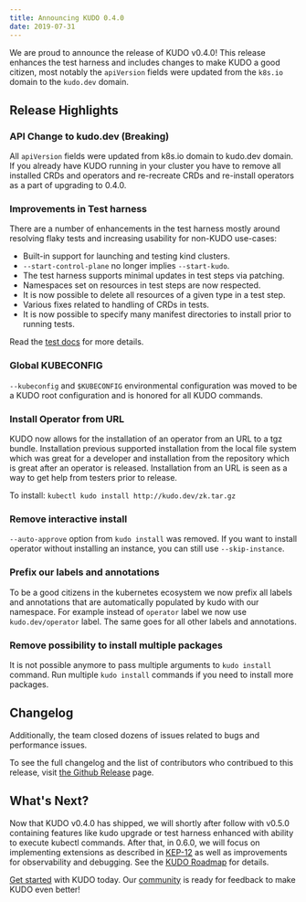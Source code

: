 ```yaml
---
title: Announcing KUDO 0.4.0
date: 2019-07-31
---
```


We are proud to announce the release of KUDO v0.4.0! This release enhances the test harness and includes changes to make KUDO a good citizen, most notably the `apiVersion` fields were updated from the `k8s.io` domain to the `kudo.dev` domain.

## Release Highlights

### API Change to kudo.dev (Breaking)

All `apiVersion` fields were updated from k8s.io domain to kudo.dev domain. If you already have KUDO running in your cluster you have to remove all installed CRDs and operators and re-recreate CRDs and re-install operators as a part of upgrading to 0.4.0.

### Improvements in Test harness

There are a number of enhancements in the test harness mostly around resolving flaky tests and increasing usability for non-KUDO use-cases:

* Built-in support for launching and testing kind clusters.
* `--start-control-plane` no longer implies `--start-kudo`.
* The test harness supports minimal updates in test steps via patching.
* Namespaces set on resources in test steps are now respected.
* It is now possible to delete all resources of a given type in a test step.
* Various fixes related to handling of CRDs in tests.
* It is now possible to specify many manifest directories to install prior to running tests.

Read the [test docs](https://github.com/kudobuilder/kudo/blob/master/test/README.md) for more details.

### Global KUBECONFIG

`--kubeconfig` and `$KUBECONFIG` environmental configuration was moved to be a KUDO root configuration and is honored for all KUDO commands.

### Install Operator from URL

KUDO now allows for the installation of an operator from an URL to a tgz bundle. Installation previous supported installation from the local file system which was great for a developer and installation from the repository which is great after an operator is released. Installation from an URL is seen as a way to get help from testers prior to release.

To install:  `kubectl kudo install http://kudo.dev/zk.tar.gz`

### Remove interactive install

`--auto-approve` option from `kudo install` was removed. If you want to install operator without installing an instance, you can still use `--skip-instance`.

### Prefix our labels and annotations

To be a good citizens in the kubernetes ecosystem we now prefix all labels and annotations that are automatically populated by kudo with our namespace. For example instead of `operator` label we now use `kudo.dev/operator` label. The same goes for all other labels and annotations.

### Remove possibility to install multiple packages

It is not possible anymore to pass multiple arguments to `kudo install` command. Run multiple `kudo install` commands if you need to install more packages.

## Changelog

Additionally, the team closed dozens of issues related to bugs and performance issues.

To see the full changelog and the list of contributors who contribued to this release, visit [the Github Release](https://github.com/kudobuilder/kudo/releases/tag/v0.4.0) page.

## What's Next?

Now that KUDO v0.4.0 has shipped, we will shortly after follow with v0.5.0 containing features like kudo upgrade or test harness enhanced with ability to execute kubectl commands. After that, in 0.6.0, we will focus on implementing extensions as described in [KEP-12](https://github.com/kudobuilder/kudo/blob/master/keps/0012-operator-extensions.md) as well as improvements for observability and debugging.
See the [KUDO Roadmap](https://github.com/orgs/kudobuilder/projects/2) for details.

[Get started](/docs/getting-started) with KUDO today. Our [community](/community) is ready for feedback to make KUDO even better!
